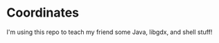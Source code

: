 Coordinates
===========

I'm using this repo to teach my friend some Java, libgdx, and shell stuff!
